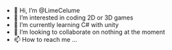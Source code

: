 - 👋 Hi, I’m @LimeCelume
- 👀 I’m interested in coding 2D or 3D games
- 🌱 I’m currently learning C# with unity
- 💞️ I’m looking to collaborate on nothing at the moment
- 📫 How to reach me ...

<!---
LimeCelume/LimeCelume is a ✨ special ✨ repository because its `info.md` (this file) appears on your GitHub profile.
You can click the Preview link to take a look at your changes.
--->
